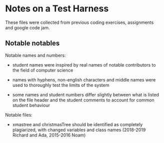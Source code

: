 # Notes on a Test Harness

These files were collected from previous coding exercises, assignments and google code jam.


## Notable notables

Notable names and numbers:

- student names were inspired by real names of notable contributors to
  the field of computer science

- names with hyphens, non-english characters and middle names were used to
  thoroughly test the limits of the system

- some names and student numbers differ slightly between what is listed on the file header and the student comments to account for common student behaviour 

Notable files:

- xmastree and christmasTree should be identified as completely plagiarized, with
changed variables and class names (2018-2019 Richard and Ada, 2015-2016 Noam)
